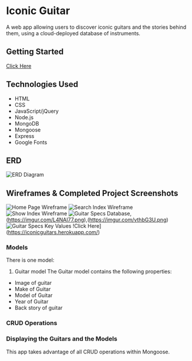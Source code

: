 # Iconic Guitar
A  web app allowing users to discover iconic guitars and the stories behind them, using a cloud-deployed database of instruments. 
## Getting Started
[
Click Here](https://iconicguitars.herokuapp.com/)
## Technologies Used
* HTML
* CSS
* JavaScript/jQuery
* Node.js
* MongoDB
* Mongoose
* Express
* Google Fonts
## ERD
![ERD Diagram](https://imgur.com/VvZCtln.png)
## Wireframes & Completed Project Screenshots
![Home Page Wireframe](https://imgur.com/ByMjnZt.png)
![Search Index Wireframe](https://imgur.com/vthbG3U.png)
![Show Index Wireframe](https://imgur.com/I40nwGz.png)
![Guitar Specs Database ](https://imgur.com/itgAAZI.png),(https://imgur.com/L4NAI77.png),(https://imgur.com/vthbG3U.png)
![Guitar Specs Key Values](https://imgur.com/aAyaovF.png)
!Click Here](https://iconicguitars.herokuapp.com/)
### Models
There is one model:
1. Guitar model
The Guitar model contains the following properties:
* Image of guitar
* Make of Guitar
* Model of Guitar
* Year of Guitar
* Back story of guitar
### CRUD Operations
### Displaying the Guitars and the Models
This app takes advantage of all CRUD operations within Mongoose.
